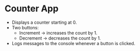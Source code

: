 # Counter App 

- Displays a counter starting at 0.
- Two buttons:
  - Increment → increases the count by 1.
  - Decrement → decreases the count by 1.
- Logs messages to the console whenever a button is clicked.
